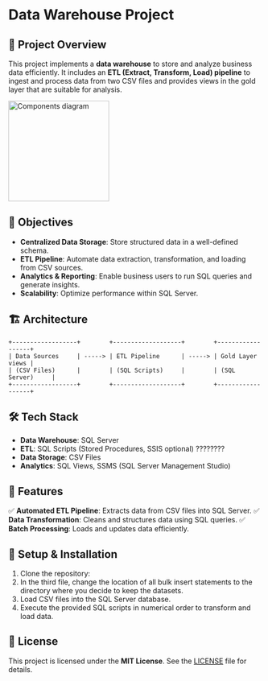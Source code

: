# Data Warehouse Project

## 📌 Project Overview
This project implements a **data warehouse** to store and analyze business data efficiently. It includes an **ETL (Extract, Transform, Load) pipeline** to ingest and process data from two CSV files and provides views in the gold layer that are suitable for analysis.

<img src="https://github.com/Joshua-K1234/sql-data-warehouse-project/blob/main/images/Diagram.drawio" alt="Components diagram" width="(200/9)16" height="200"/>


## 🎯 Objectives
- **Centralized Data Storage**: Store structured data in a well-defined schema.
- **ETL Pipeline**: Automate data extraction, transformation, and loading from CSV sources.
- **Analytics & Reporting**: Enable business users to run SQL queries and generate insights.
- **Scalability**: Optimize performance within SQL Server.

## 🏗️ Architecture
```
+------------------+        +-------------------+        +------------------+
| Data Sources     | -----> | ETL Pipeline      | -----> | Gold Layer views |
| (CSV Files)      |        | (SQL Scripts)     |        | (SQL Server)     |
+------------------+        +-------------------+        +------------------+
```

## 🛠️ Tech Stack
- **Data Warehouse**: SQL Server
- **ETL**: SQL Scripts (Stored Procedures, SSIS optional) ????????
- **Data Storage**: CSV Files
- **Analytics**: SQL Views, SSMS (SQL Server Management Studio)

## 🚀 Features
✅ **Automated ETL Pipeline**: Extracts data from CSV files into SQL Server.
✅ **Data Transformation**: Cleans and structures data using SQL queries.
✅ **Batch Processing**: Loads and updates data efficiently.


## 🏁 Setup & Installation
1. Clone the repository:
2. In the third file, change the location of all bulk insert statements to the directory where you decide to keep the datasets.
4. Load CSV files into the SQL Server database.
5. Execute the provided SQL scripts in numerical order to transform and load data.


## 📜 License
This project is licensed under the **MIT License**. See the [LICENSE](LICENSE) file for details.
